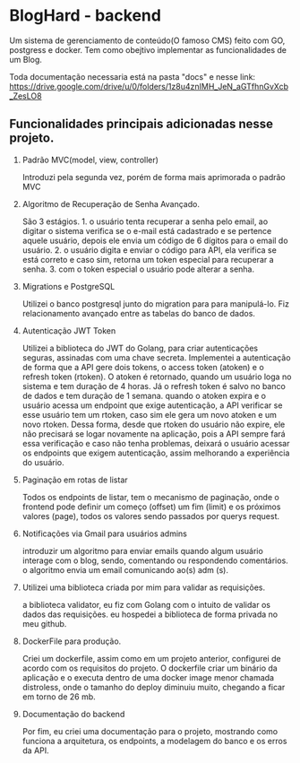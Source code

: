 # BlogHard - backend
Um sistema de gerenciamento de conteúdo(O famoso CMS) feito com GO, postgress e docker. Tem como obejtivo implementar as funcionalidades de um Blog.

Toda documentação necessaria está na pasta "docs" e nesse link: https://drive.google.com/drive/u/0/folders/1z8u4znIMH_JeN_aGTfhnGvXcb_ZesLO8

## Funcionalidades principais adicionadas nesse projeto.
<ol>
   <li>Padrão MVC(model, view, controller)</li>
   <p>Introduzi pela segunda vez, porém de forma mais aprimorada o padrão MVC</p>
   <li>Algoritmo de Recuperação de Senha Avançado.</li>
   <p>São 3 estágios. 1. o usuário tenta recuperar a senha pelo email, ao digitar o sistema verifica se o e-mail está cadastrado e se pertence aquele usuário, depois ele envia um código de 6 dígitos para o email do usuário. 2. o usuário digita e enviar o código para API, ela verifica se está correto e caso sim, retorna um token especial para recuperar a senha. 3. com o token especial o usuário pode alterar a senha.</p>
   <li>Migrations e PostgreSQL</li>
   <p>Utilizei o banco postgresql junto do migration para para manipulá-lo. Fiz relacionamento avançado entre as tabelas do banco de dados.</p>
   <li>Autenticação JWT Token</li>
   <p>Utilizei a biblioteca do JWT do Golang, para criar autenticações seguras, assinadas com uma chave secreta. Implementei a autenticação de forma que a API gere dois tokens, o access token (atoken) e o refresh token (rtoken). O atoken é retornado, quando um usuário loga no sistema e tem duração de 4 horas. Já o refresh token é salvo no banco de dados e tem duração de 1 semana. quando o atoken expira e o usuário acessa um endpoint que exige autenticação, a API verificar se esse usuário tem um rtoken, caso sim ele gera um novo atoken e um novo rtoken. Dessa forma, desde que rtoken do usuário não expire, ele não precisará se logar novamente na aplicação, pois a API sempre fará essa verificação e caso não tenha problemas, deixará o usuário acessar os endpoints que exigem autenticação, assim melhorando a experiência do usuário.</p>
   <li>Paginação em rotas de listar</li>
   <p>Todos os endpoints de listar, tem o mecanismo de paginação, onde o frontend pode definir um começo (offset) um fim (limit) e os próximos valores (page), todos os valores sendo passados por querys request.</p>
   <li>Notificações via Gmail para usuários admins</li>
   <p>introduzir um algoritmo para enviar emails quando algum usuário interage com o blog, sendo, comentando ou respondendo comentários. o algoritmo envia um email comunicando ao(s) adm (s).</p>
   <li>Utilizei uma biblioteca criada por mim para validar as requisições.</li>  
   <p>a biblioteca validator, eu fiz com Golang com o intuito de validar os dados das requisições. eu hospedei a biblioteca de forma privada no meu github.</p>
   <li>DockerFile para produção.</li>
   <p>Criei um dockerfile, assim como em um projeto anterior, configurei de acordo com os requisitos do projeto. O dockerfile criar um binário da aplicação e o executa dentro de uma docker image menor chamada distroless, onde o tamanho do deploy diminuiu muito, chegando a ficar em torno de 26 mb.<p>
   <li>Documentação do backend</li>
   <p>Por fim, eu criei uma documentação para o projeto, mostrando como funciona a arquitetura, os endpoints, a modelagem do banco e os erros da API.</p>
</ol>
